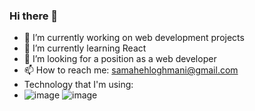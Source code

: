### Hi there 👋

- 🔭 I’m currently working on web development projects
- 🌱 I’m currently learning React
- 🤔 I’m looking for a position as a web developer
- 📫 How to reach me: samahehloghmani@gmail.com
- Technology that I'm using: 
- ![image](https://user-images.githubusercontent.com/69393844/120087631-94078100-c0b7-11eb-8910-e0dff5e7fe25.png) ![image](https://user-images.githubusercontent.com/69393844/120088017-ba7aeb80-c0ba-11eb-89ee-77ab9bed8183.png)

 





